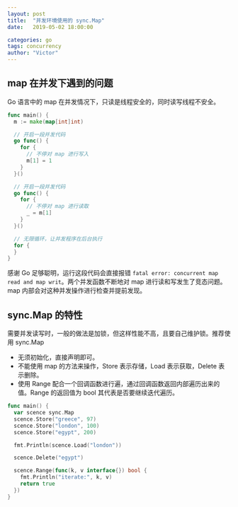 ```yaml
---
layout: post
title:  "并发环境使用的 sync.Map"
date:   2019-05-02 18:00:00

categories: go
tags: concurrency
author: "Victor"
---
```


## map 在并发下遇到的问题

Go 语言中的 map 在并发情况下，只读是线程安全的，同时读写线程不安全。

```go
func main() {
  m := make(map[int]int)

  // 开启一段并发代码
  go func() {
    for {
      // 不停对 map 进行写入
      m[1] = 1
    }
  }()

  // 开启一段并发代码
  go func() {
    for {
      // 不停对 map 进行读取
      _ = m[1]
    }
  }()

  // 无限循环，让并发程序在后台执行
  for {
  }
}
```

感谢 Go 足够聪明，运行这段代码会直接报错 `fatal error: concurrent map read and map writ`。两个并发函数不断地对 map 进行读和写发生了竞态问题。map 内部会对这种并发操作进行检查并提前发现。

## sync.Map 的特性

需要并发读写时，一般的做法是加锁，但这样性能不高，且要自己维护锁。推荐使用 sync.Map

* 无须初始化，直接声明即可。
* 不能使用 map 的方法来操作，Store 表示存储，Load 表示获取，Delete 表示删除。
* 使用 Range 配合一个回调函数进行遍，通过回调函数返回内部遍历出来的值。Range 的返回值为 bool 其代表是否要继续迭代遍历。

```go
func main() {
  var scence sync.Map
  scence.Store("greece", 97)
  scence.Store("london", 100)
  scence.Store("egypt", 200)

  fmt.Println(scence.Load("london"))

  scence.Delete("egypt")

  scence.Range(func(k, v interface{}) bool {
    fmt.Println("iterate:", k, v)
    return true
  })
}
```
